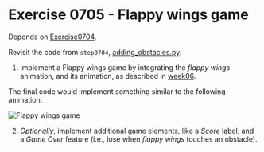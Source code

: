 # Exercise 0705 - Flappy wings game

Depends on [Exercise0704](Exercise0704.md).

Revisit the code from ``step0704``, [adding_obstacles.py](../step0704/adding_obstacles.py).

1. Implement a Flappy wings game by integrating the *flappy wings* animation, and its animation, as
described in [week06](../../week06-animations).

The final code would implement something similar to the following animation:

![Flappy wings game](flappy_wings_final.gif)

2. *Optionally*, implement additional game elements, like a *Score* label, and a *Game Over* feature
(i.e., lose when *flappy wings* touches an obstacle).
